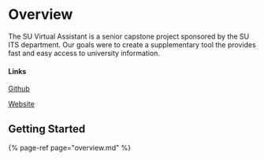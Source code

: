 # Overview

The SU Virtual Assistant is a senior capstone project sponsored by the SU ITS department. Our goals were to create a supplementary tool the provides fast and easy access to university information. 

#### Links

[Github](https://github.com/SUVirtualAssistant/Virtual-Assistant)

[Website](https://su-assistant.chat)

## Getting Started

{% page-ref page="overview.md" %}



